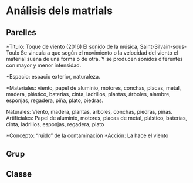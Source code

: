 # Análisis dels matrials
## Parelles

*Titulo: Toque de viento (2016) El sonido de la música, Saint-Silvain-sous-Toulx
Se vincula a que según el movimiento o la velocidad del viento el material suena de una forma o de otra. Y se producen sonidos diferentes con mayor y menor intensidad.

*Espacio: espacio exterior, naturaleza.

*Materiales: viento, papel de aluminio, motores, conchas, placas, metal, madera, plástico, baterías, cinta, ladrillos, plantas, árboles, alambre, esponjas, regadera, piña, plato, piedras.

Naturales: Viento, madera, plantas, arboles, conchas, piedras, piñas.
Artificiales: Papel de aluminio, motores, placas de metal, plástico, baterías, cinta, ladrillos, esponjas, regadera, plato

*Concepto: “ruido” de la contaminación 
*Acción: La hace el viento

## Grup

## Classe

